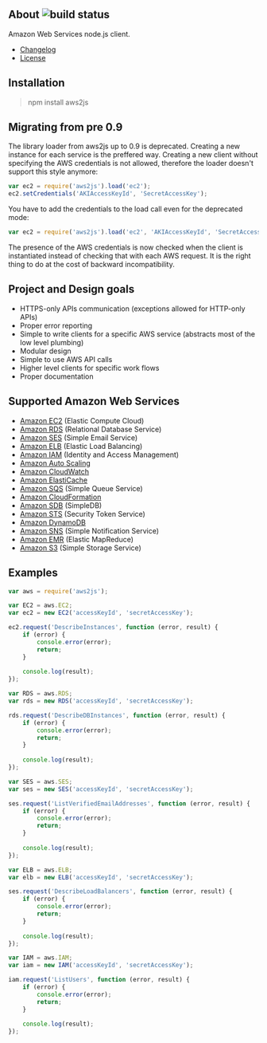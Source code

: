 ## About ![build status](https://secure.travis-ci.org/SaltwaterC/aws2js.png?branch=next)

Amazon Web Services node.js client.

 * [Changelog](https://github.com/SaltwaterC/aws2js/blob/master/doc/CHANGELOG.md)
 * [License](https://github.com/SaltwaterC/aws2js/blob/master/doc/LICENSE.md)

## Installation

> npm install aws2js

## Migrating from pre 0.9

The library loader from aws2js up to 0.9 is deprecated. Creating a new instance for each service is the preffered way. Creating a new client without specifying the AWS credentials is not allowed, therefore the loader doesn't support this style anymore:

```javascript
var ec2 = require('aws2js').load('ec2');
ec2.setCredentials('AKIAccessKeyId', 'SecretAccessKey');
```

You have to add the credentials to the load call even for the deprecated mode:

```javascript
var ec2 = require('aws2js').load('ec2', 'AKIAccessKeyId', 'SecretAccessKey');
```

The presence of the AWS credentials is now checked when the client is instantiated instead of checking that with each AWS request. It is the right thing to do at the cost of backward incompatibility.

## Project and Design goals

 * HTTPS-only APIs communication (exceptions allowed for HTTP-only APIs)
 * Proper error reporting
 * Simple to write clients for a specific AWS service (abstracts most of the low level plumbing)
 * Modular design
 * Simple to use AWS API calls
 * Higher level clients for specific work flows
 * Proper documentation

## Supported Amazon Web Services

 * [Amazon EC2](https://github.com/SaltwaterC/aws2js/wiki/EC2-Client) (Elastic Compute Cloud)
 * [Amazon RDS](https://github.com/SaltwaterC/aws2js/wiki/RDS-Client) (Relational Database Service)
 * [Amazon SES](https://github.com/SaltwaterC/aws2js/wiki/SES-Client) (Simple Email Service)
 * [Amazon ELB](https://github.com/SaltwaterC/aws2js/wiki/ELB-Client) (Elastic Load Balancing)
 * [Amazon IAM](https://github.com/SaltwaterC/aws2js/wiki/IAM-Client) (Identity and Access Management)
 * [Amazon Auto Scaling](https://github.com/SaltwaterC/aws2js/wiki/Auto-Scaling-Client)
 * [Amazon CloudWatch](https://github.com/SaltwaterC/aws2js/wiki/CloudWatch-Client)
 * [Amazon ElastiCache](https://github.com/SaltwaterC/aws2js/wiki/ElastiCache-Client)
 * [Amazon SQS](https://github.com/SaltwaterC/aws2js/wiki/SQS-Client) (Simple Queue Service)
 * [Amazon CloudFormation](https://github.com/SaltwaterC/aws2js/wiki/CloudFormation-Client)
 * [Amazon SDB](https://github.com/SaltwaterC/aws2js/wiki/SDB-Client) (SimpleDB)
 * [Amazon STS](https://github.com/SaltwaterC/aws2js/wiki/STS-Client) (Security Token Service)
 * [Amazon DynamoDB](https://github.com/SaltwaterC/aws2js/wiki/DynamoDB-Client)
 * [Amazon SNS](https://github.com/SaltwaterC/aws2js/wiki/SNS-Client) (Simple Notification Service)
 * [Amazon EMR](https://github.com/SaltwaterC/aws2js/wiki/EMR-Client) (Elastic MapReduce)
 * [Amazon S3](https://github.com/SaltwaterC/aws2js/wiki/S3-Client) (Simple Storage Service)

## Examples

```javascript
var aws = require('aws2js');

var EC2 = aws.EC2;
var ec2 = new EC2('accessKeyId', 'secretAccessKey');

ec2.request('DescribeInstances', function (error, result) {
	if (error) {
		console.error(error);
		return;
	}
	
	console.log(result);
});

var RDS = aws.RDS;
var rds = new RDS('accessKeyId', 'secretAccessKey');

rds.request('DescribeDBInstances', function (error, result) {
	if (error) {
		console.error(error);
		return;
	}
	
	console.log(result);
});

var SES = aws.SES;
var ses = new SES('accessKeyId', 'secretAccessKey');

ses.request('ListVerifiedEmailAddresses', function (error, result) {
	if (error) {
		console.error(error);
		return;
	}
	
	console.log(result);
});

var ELB = aws.ELB;
var elb = new ELB('accessKeyId', 'secretAccessKey');

ses.request('DescribeLoadBalancers', function (error, result) {
	if (error) {
		console.error(error);
		return;
	}
	
	console.log(result);
});

var IAM = aws.IAM;
var iam = new IAM('accessKeyId', 'secretAccessKey');

iam.request('ListUsers', function (error, result) {
	if (error) {
		console.error(error);
		return;
	}
	
	console.log(result);
});
```
